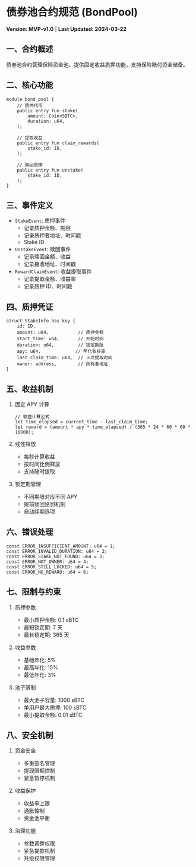 # 债券池合约规范 (BondPool)
**Version: MVP-v1.0** | **Last Updated: 2024-03-22**

## 一、合约概述
债券池合约管理保险资金池，提供固定收益质押功能，支持保险赔付资金储备。

## 二、核心功能
```move
module bond_pool {
    // 质押代币
    public entry fun stake(
        amount: Coin<SBTC>,
        duration: u64,
    );

    // 提取收益
    public entry fun claim_rewards(
        stake_id: ID,
    );

    // 赎回质押
    public entry fun unstake(
        stake_id: ID,
    );
}
```

## 三、事件定义
- `StakeEvent`: 质押事件
  - 记录质押金额、期限
  - 记录质押者地址、时间戳
  - Stake ID
- `UnstakeEvent`: 赎回事件
  - 记录赎回金额、收益
  - 记录接收地址、时间戳
- `RewardClaimEvent`: 收益提取事件
  - 记录提取金额、收益率
  - 记录质押 ID、时间戳

## 四、质押凭证
```move
struct StakeInfo has key {
    id: ID,
    amount: u64,           // 质押金额
    start_time: u64,       // 开始时间
    duration: u64,         // 锁定期限
    apy: u64,             // 年化收益率
    last_claim_time: u64,  // 上次提取时间
    owner: address,        // 所有者地址
}
```

## 五、收益机制
1. 固定 APY 计算
   ```move
   // 收益计算公式
   let time_elapsed = current_time - last_claim_time;
   let reward = (amount * apy * time_elapsed) / (365 * 24 * 60 * 60 * 10000);
   ```

2. 线性释放
   - 每秒计算收益
   - 按时间比例释放
   - 支持随时提取

3. 锁定期管理
   - 不同期限对应不同 APY
   - 提前赎回惩罚机制
   - 自动续期选项

## 六、错误处理
```move
const ERROR_INSUFFICIENT_AMOUNT: u64 = 1;
const ERROR_INVALID_DURATION: u64 = 2;
const ERROR_STAKE_NOT_FOUND: u64 = 3;
const ERROR_NOT_OWNER: u64 = 4;
const ERROR_STILL_LOCKED: u64 = 5;
const ERROR_NO_REWARD: u64 = 6;
```

## 七、限制与约束
1. 质押参数
   - 最小质押金额: 0.1 sBTC
   - 最短锁定期: 7 天
   - 最长锁定期: 365 天

2. 收益参数
   - 基础年化: 5%
   - 最高年化: 15%
   - 最低年化: 3%

3. 池子限制
   - 最大池子容量: 1000 sBTC
   - 单用户最大质押: 100 sBTC
   - 最小提取金额: 0.01 sBTC

## 八、安全机制
1. 资金安全
   - 多重签名管理
   - 提现限额控制
   - 紧急暂停机制

2. 收益保护
   - 收益率上限
   - 通胀控制
   - 资金池平衡

3. 治理功能
   - 参数调整权限
   - 紧急提款机制
   - 升级权限管理 